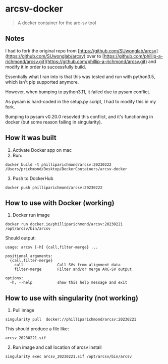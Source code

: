 # arcsv-docker
> A docker container for the arc-sv tool

## Notes
I had to fork the original repo from [https://github.com/SUwonglab/arcsv](https://github.com/SUwonglab/arcsv) over to [https://github.com/phillip-a-richmond/arcsv.git](https://github.com/phillip-a-richmond/arcsv.git) and modify it in order to successfully build.

Essentially what I ran into is that this was tested and run with python3.5, which isn't pip supported anymore. 

However, when bumping to python3.11, it failed due to pysam conflict. 

As pysam is hard-coded in the setup.py script, I had to modify this in my fork. 

Bumping to pysam v0.20.0 resovled this conflict, and it's functioning in docker (but some reason failing in singularity). 


## How it was built
1. Activate Docker app on mac
2. Run:
```
docker build -t philliparichmond/arcsv:20230222 /Users/prichmond/Desktop/DockerContainers/arcsv-docker
```
3. Push to DockerHub
```
docker push philliparichmond/arcsv:20230222
```

## How to use with Docker (working)
1. Docker run image
```
docker run docker.io/philliparichmond/arcsv:20230221 /opt/arcsv/bin/arcsv
```

Should output:
```
usage: arcsv [-h] {call,filter-merge} ...

positional arguments:
  {call,filter-merge}
    call               Call SVs from alignment data
    filter-merge       Filter and/or merge ARC-SV output

options:
  -h, --help           show this help message and exit
```


## How to use with singularity (not working)
1. Pull image
```
singularity pull  docker://philliparichmond/arcsv:20230221
```
This should produce a file like:
```
arcsv_20230221.sif 
```
2. Run image and call location of arcsv install
```
singularity exec arcsv_20230221.sif /opt/arcsv/bin/arcsv
```


